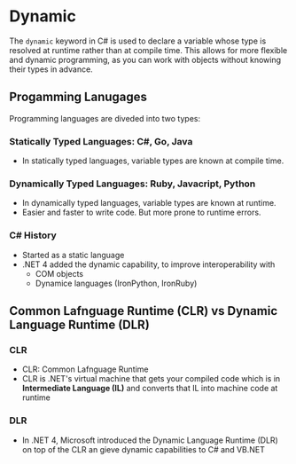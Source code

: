 # Dynamic

The `dynamic` keyword in C# is used to declare a variable whose type is resolved at runtime rather than at compile time. 
This allows for more flexible and dynamic programming, as you can work with objects without knowing their types in advance.

## Progamming Lanugages 

Programming languages are diveded into two types:

### Statically Typed Languages: C#, Go, Java
- In statically typed languages, variable types are known at compile time.

### Dynamically Typed Languages: Ruby, Javacript, Python
- In dynamically typed languages, variable types are known at runtime.
- Easier and faster to write code. But more prone to runtime errors.

### C# History
- Started as a static language
- .NET 4 added the dynamic capability, to improve interoperability with 
	- COM objects
	- Dynamice languages (IronPython, IronRuby)


## Common Lafnguage Runtime (CLR) vs Dynamic Language Runtime (DLR)

### CLR
- CLR: Common Lafnguage Runtime
- CLR is .NET's virtual machine that gets your compiled code which is in **Intermediate Language (IL)** and converts that IL into machine code at runtime

### DLR
- In .NET 4, Microsoft introduced the Dynamic Language Runtime (DLR) on top of the CLR an gieve dynamic capabilities to C# and VB.NET